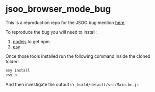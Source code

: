 # jsoo_browser_mode_bug

This is a reproduction repo for the JSOO bug mention [here](https://github.com/ocsigen/js_of_ocaml/issues/1293).

To reproduce the bug you will need to install: 
1. [nodejs](https://nodejs.org/en/) to get npm.
2. [esy](https://esy.sh/en/)

Once those tools installed run the following command inside the cloned folder:
```sh
esy install
esy b
```
And then investigate the output in `_build/default/src/Main.bc.js`
